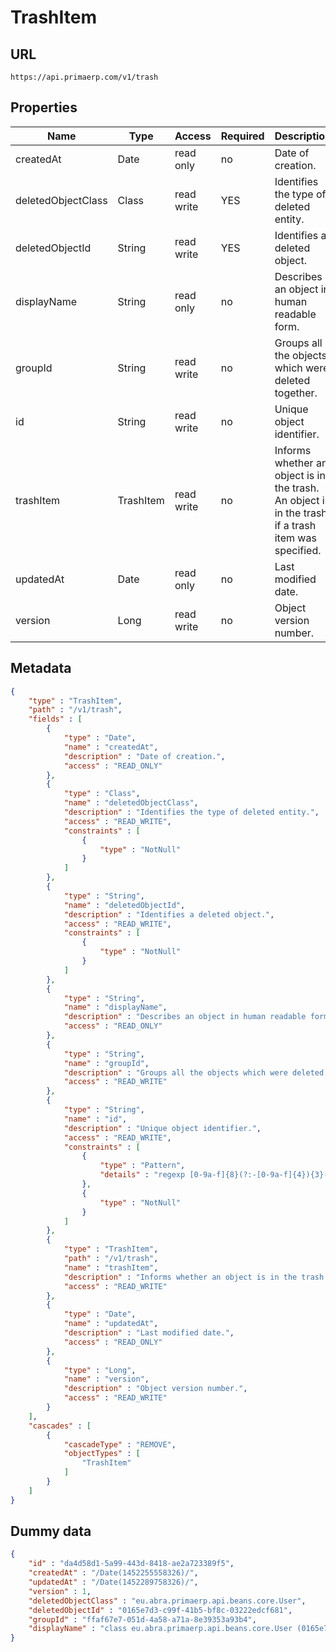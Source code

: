 TrashItem
==

## URL

	https://api.primaerp.com/v1/trash

## Properties

| Name               | Type      | Access     | Required | Description                                                                                         |
|--------------------|-----------|------------|----------|-----------------------------------------------------------------------------------------------------|
| createdAt          | Date      | read only  | no       | Date of creation.                                                                                   |
| deletedObjectClass | Class     | read write | YES      | Identifies the type of deleted entity.                                                              |
| deletedObjectId    | String    | read write | YES      | Identifies a deleted object.                                                                        |
| displayName        | String    | read only  | no       | Describes an object in human readable form.                                                         |
| groupId            | String    | read write | no       | Groups all the objects which were deleted together.                                                 |
| id                 | String    | read write | no       | Unique object identifier.                                                                           |
| trashItem          | TrashItem | read write | no       | Informs whether an object is in the trash. An object is in the trash if a trash item was specified. |
| updatedAt          | Date      | read only  | no       | Last modified date.                                                                                 |
| version            | Long      | read write | no       | Object version number.                                                                              |

## Metadata

```JSON
{
	"type" : "TrashItem",
	"path" : "/v1/trash",
	"fields" : [
		{
			"type" : "Date",
			"name" : "createdAt",
			"description" : "Date of creation.",
			"access" : "READ_ONLY"
		},
		{
			"type" : "Class",
			"name" : "deletedObjectClass",
			"description" : "Identifies the type of deleted entity.",
			"access" : "READ_WRITE",
			"constraints" : [
				{
					"type" : "NotNull"
				}
			]
		},
		{
			"type" : "String",
			"name" : "deletedObjectId",
			"description" : "Identifies a deleted object.",
			"access" : "READ_WRITE",
			"constraints" : [
				{
					"type" : "NotNull"
				}
			]
		},
		{
			"type" : "String",
			"name" : "displayName",
			"description" : "Describes an object in human readable form.",
			"access" : "READ_ONLY"
		},
		{
			"type" : "String",
			"name" : "groupId",
			"description" : "Groups all the objects which were deleted together.",
			"access" : "READ_WRITE"
		},
		{
			"type" : "String",
			"name" : "id",
			"description" : "Unique object identifier.",
			"access" : "READ_WRITE",
			"constraints" : [
				{
					"type" : "Pattern",
					"details" : "regexp [0-9a-f]{8}(?:-[0-9a-f]{4}){3}-[0-9a-f]{12}"
				},
				{
					"type" : "NotNull"
				}
			]
		},
		{
			"type" : "TrashItem",
			"path" : "/v1/trash",
			"name" : "trashItem",
			"description" : "Informs whether an object is in the trash. An object is in the trash if a trash item was specified.",
			"access" : "READ_WRITE"
		},
		{
			"type" : "Date",
			"name" : "updatedAt",
			"description" : "Last modified date.",
			"access" : "READ_ONLY"
		},
		{
			"type" : "Long",
			"name" : "version",
			"description" : "Object version number.",
			"access" : "READ_WRITE"
		}
	],
	"cascades" : [
		{
			"cascadeType" : "REMOVE",
			"objectTypes" : [
				"TrashItem"
			]
		}
	]
}
```

## Dummy data

```JSON
{
	"id" : "da4d58d1-5a99-443d-8418-ae2a723389f5",
	"createdAt" : "/Date(1452255558326)/",
	"updatedAt" : "/Date(1452289758326)/",
	"version" : 1,
	"deletedObjectClass" : "eu.abra.primaerp.api.beans.core.User",
	"deletedObjectId" : "0165e7d3-c99f-41b5-bf8c-03222edcf681",
	"groupId" : "ffaf67e7-051d-4a58-a71a-8e39353a93b4",
	"displayName" : "class eu.abra.primaerp.api.beans.core.User (0165e7d3-c99f-41b5-bf8c-03222edcf681)"
}
```
